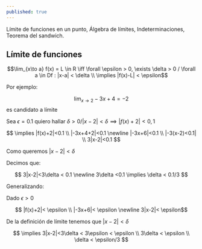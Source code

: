 ```yaml
---
published: true
---
```

Límite de funciones en un punto, Álgebra de límites, Indeterminaciones, Teorema del sandwich.

## Límite de funciones

$$\lim_{x\to a} f(x) = L \in R \iff \forall \epsilon > 0, \exists \delta > 0 / \forall a \in Df : |x-a| < \delta \\ \implies |f(x)-L| < \epsilon$$

Por ejemplo:

$$\lim_{x\to 2} -3x+4 = -2$$ es candidato a límite

Sea $\epsilon = 0.1$ quiero hallar $\delta > 0 / |x-2|< \delta \implies |f(x)+2|< 0,1$

$$ \implies |f(x)+2|<0.1 \\ |-3x+4+2|<0.1 \newline |-3x+6|<0.1 \\ |-3(x-2)<0.1| \\ 3|x-2|<0.1 $$

Como queremos $|x-2|< \delta$

Decimos que:

$$ 3|x-2|<3\delta < 0.1 \newline 3\delta <0.1 \implies \delta < 0.1/3 $$

Generalizando:

Dado $\epsilon > 0$

$$ |f(x)+2|< \epsilon \\ |-3x+6|< \epsilon \newline 3|x-2|< \epsilon$$

De la definición de límite tenemos que $|x-2|< \delta$

$$ \implies 3|x-2|<3\delta < 3\epsilon < \epsilon \\ 3\delta < \epsilon \\ \delta < \epsilon/3 $$

